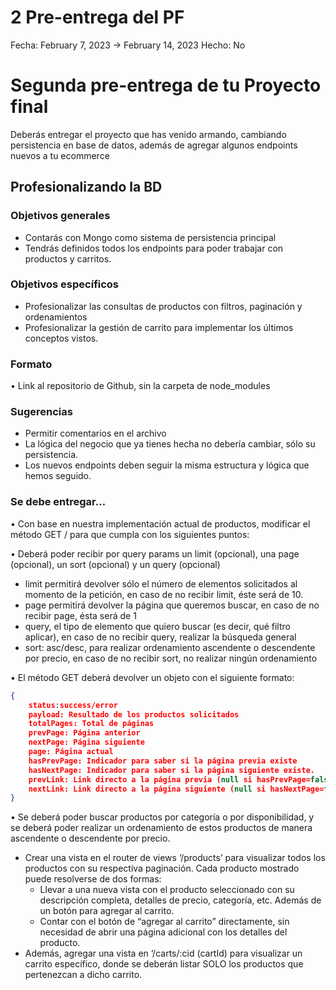 # 2 Pre-entrega del PF

Fecha: February 7, 2023 → February 14, 2023
Hecho: No

# **Segunda pre-entrega de tu Proyecto final**

Deberás entregar el proyecto que has venido armando, cambiando persistencia en base de datos, además de agregar algunos endpoints nuevos a tu ecommerce

## ****Profesionalizando la BD****

### **Objetivos generales**

- Contarás con Mongo como sistema de persistencia principal
- Tendrás definidos todos los endpoints para poder trabajar con productos y carritos.

### **Objetivos específicos**

- Profesionalizar las consultas de productos con filtros, paginación y ordenamientos
- Profesionalizar la gestión de carrito para implementar los últimos conceptos vistos.

### Formato

• Link al repositorio de Github, sin la carpeta de node_modules

### **Sugerencias**

- Permitir comentarios en el archivo
- La lógica del negocio que ya tienes hecha no debería cambiar, sólo su persistencia.
- Los nuevos endpoints deben seguir la misma estructura y lógica que hemos seguido.

### Se debe entregar…

• Con base en nuestra implementación actual de productos, modificar el método GET / para que cumpla con los siguientes puntos:

• Deberá poder recibir por query params un limit (opcional), una page (opcional), un sort (opcional) y un query (opcional)

- limit permitirá devolver sólo el número de elementos solicitados al momento de la petición, en caso de no recibir limit, éste será de 10.
- page permitirá devolver la página que queremos buscar, en caso de no recibir page, ésta será de 1
- query, el tipo de elemento que quiero buscar (es decir, qué filtro aplicar), en caso de no recibir query, realizar la búsqueda general
- sort: asc/desc, para realizar ordenamiento ascendente o descendente por precio, en caso de no recibir sort, no realizar ningún ordenamiento

• El método GET deberá devolver un objeto con el siguiente formato:

```json
{
	status:success/error
	payload: Resultado de los productos solicitados
	totalPages: Total de páginas
	prevPage: Página anterior
	nextPage: Página siguiente
	page: Página actual
	hasPrevPage: Indicador para saber si la página previa existe
	hasNextPage: Indicador para saber si la página siguiente existe.
	prevLink: Link directo a la página previa (null si hasPrevPage=false)
	nextLink: Link directo a la página siguiente (null si hasNextPage=false)
}
```

• Se deberá poder buscar productos por categoría o por disponibilidad, y se deberá poder realizar un ordenamiento de estos productos de manera ascendente o descendente por precio.

- Crear una vista en el router de views ‘/products’ para visualizar todos los productos con su respectiva paginación. Cada producto mostrado puede resolverse de dos formas:
    - Llevar a una nueva vista con el producto seleccionado con su descripción completa, detalles de precio, categoría, etc. Además de un botón para agregar al carrito.
    - Contar con el botón de “agregar al carrito” directamente, sin necesidad de abrir una página adicional con los detalles del producto.
- Además, agregar una vista en ‘/carts/:cid (cartId) para visualizar un carrito específico, donde se deberán listar SOLO los productos que pertenezcan a dicho carrito.